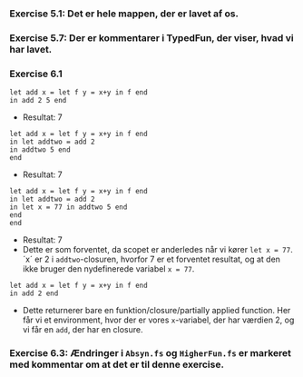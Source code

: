 ### Exercise 5.1: Det er hele mappen, der er lavet af os.

### Exercise 5.7: Der er kommentarer i TypedFun, der viser, hvad vi har lavet.

### Exercise 6.1

```
let add x = let f y = x+y in f end
in add 2 5 end
```

- Resultat: 7

```
let add x = let f y = x+y in f end
in let addtwo = add 2
in addtwo 5 end
end
```

- Resultat: 7

```
let add x = let f y = x+y in f end
in let addtwo = add 2
in let x = 77 in addtwo 5 end
end
end
```

- Resultat: 7
- Dette er som forventet, da scopet er anderledes når vi kører `let x = 77`. ´x´ er 2 i `addtwo`-closuren, hvorfor 7 er et forventet resultat, og at den ikke bruger den nydefinerede variabel `x = 77`.

```
let add x = let f y = x+y in f end
in add 2 end
```

- Dette returnerer bare en funktion/closure/partially applied function. Her får vi et environment, hvor der er vores `x`-variabel, der har værdien 2, og vi får en `add`, der har en closure.

### Exercise 6.3: Ændringer i `Absyn.fs` og `HigherFun.fs` er markeret med kommentar om at det er til denne exercise.
